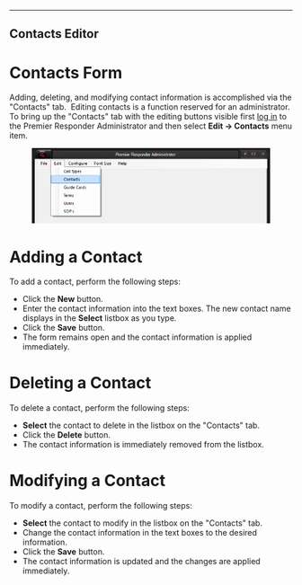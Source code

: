   ---------------------
  **Contacts Editor**
  ---------------------

# Contacts Form

Adding, deleting, and modifying contact information is accomplished via
the "Contacts" tab.  Editing contacts is a function reserved for an
administrator.  To bring up the "Contacts" tab with the editing buttons
visible first [log in](Logging%20In.htm) to the Premier Responder
Administrator and then select **Edit -\> Contacts** menu item.

<figure><img src=".gitbook/assets/Contacts Editor_files/image001.png" alt=""><figcaption></figcaption></figure> 

# Adding a Contact

To add a contact, perform the following steps:

-   Click the **New** button.
-   Enter the contact information into the text boxes. The new contact
    name displays in the **Select** listbox as you type.
-   Click the **Save** button.
-   The form remains open and the contact information is applied
    immediately.

# Deleting a Contact

To delete a contact, perform the following steps:

-   **Select** the contact to delete in the listbox on the "Contacts"
    tab.
-   Click the **Delete** button.
-   The contact information is immediately removed from the listbox.

# Modifying a Contact

To modify a contact, perform the following steps:

-   **Select** the contact to modify in the listbox on the "Contacts"
    tab.
-   Change the contact information in the text boxes to the desired
    information.
-   Click the **Save** button.
-   The contact information is updated and the changes are applied
    immediately.
